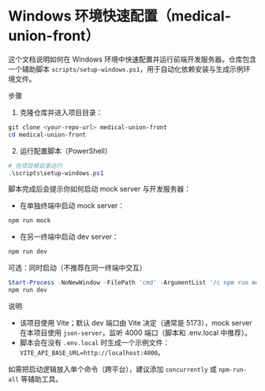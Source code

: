 # Windows 环境快速配置（medical-union-front）

这个文档说明如何在 Windows 环境中快速配置并运行前端开发服务器。仓库包含一个辅助脚本 `scripts/setup-windows.ps1`，用于自动化依赖安装与生成示例环境文件。

步骤

1. 克隆仓库并进入项目目录：

```powershell
git clone <your-repo-url> medical-union-front
cd medical-union-front
```

2. 运行配置脚本（PowerShell）

```powershell
# 在项目根目录运行
.\scripts\setup-windows.ps1
```

脚本完成后会提示你如何启动 mock server 与开发服务器：

- 在单独终端中启动 mock server：

```powershell
npm run mock
```

- 在另一终端中启动 dev server：

```powershell
npm run dev
```

可选：同时启动（不推荐在同一终端中交互）

```powershell
Start-Process -NoNewWindow -FilePath 'cmd' -ArgumentList '/c npm run mock'
npm run dev
```

说明

- 该项目使用 Vite；默认 dev 端口由 Vite 决定（通常是 5173），mock server 在本项目使用 `json-server`，监听 4000 端口（脚本和 .env.local 中推荐）。
- 脚本会在没有 `.env.local` 时生成一个示例文件：`VITE_API_BASE_URL=http://localhost:4000`。

如需把启动逻辑放入单个命令（跨平台），建议添加 `concurrently` 或 `npm-run-all` 等辅助工具。
